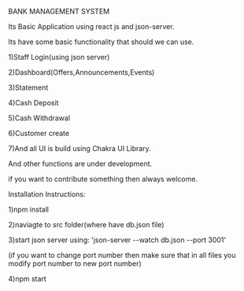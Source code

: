BANK MANAGEMENT SYSTEM

Its Basic Application using react js and json-server.

Its have some basic functionality that should we can use.

1)Staff Login(using json server)

2)Dashboard(Offers,Announcements,Events)

3)Statement

4)Cash Deposit

5)Cash Withdrawal

6)Customer create

7)And all UI is build using Chakra UI Library.

And other functions are under development.

if you want to contribute something then always welcome.


Installation Instructions:

1)npm install

2)naviagte to src folder(where have db.json file)

3)start json server using: 'json-server --watch db.json --port 3001'

(if you want to change port number then make sure that in all files you modify port number to new port number)

4)npm start

